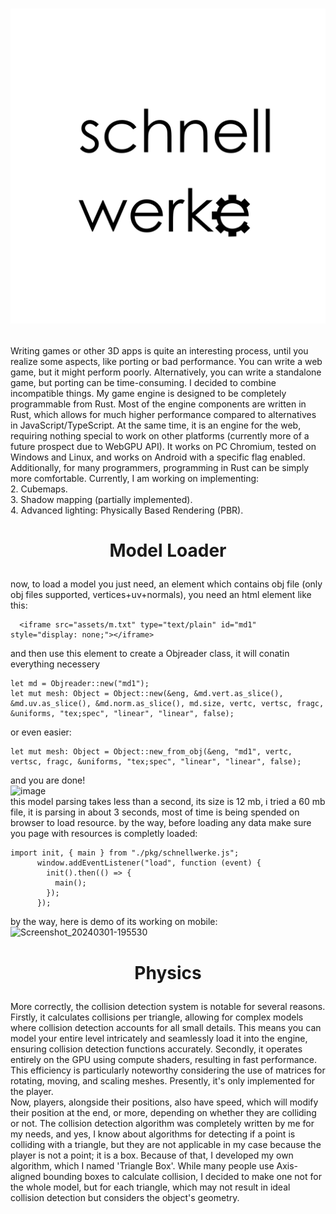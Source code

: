 # <p align="center"> <img src="https://github.com/VitionVlad/schnellwerke/blob/main/logo.png"> </p>
Writing games or other 3D apps is quite an interesting process, until you realize some aspects, like porting or bad performance. You can write a web game, but it might perform poorly. Alternatively, you can write a standalone game, but porting can be time-consuming. I decided to combine incompatible things. My game engine is designed to be completely programmable from Rust. Most of the engine components are written in Rust, which allows for much higher performance compared to alternatives in JavaScript/TypeScript. At the same time, it is an engine for the web, requiring nothing special to work on other platforms (currently more of a future prospect due to WebGPU API). It works on PC Chromium, tested on Windows and Linux, and works on Android with a specific flag enabled. Additionally, for many programmers, programming in Rust can be simply more comfortable. Currently, I am working on implementing:  
2. Cubemaps.  
3. Shadow mapping (partially implemented).  
4. Advanced lighting: Physically Based Rendering (PBR).  
# <p align="center"> Model Loader </p>  
now, to load a model you just need, an element which contains obj file (only obj files supported, vertices+uv+normals), you need an html element like this:  
```  
  <iframe src="assets/m.txt" type="text/plain" id="md1" style="display: none;"></iframe>
```
and then use this element to create a Objreader class, it will conatin everything necessery
```
let md = Objreader::new("md1");
let mut mesh: Object = Object::new(&eng, &md.vert.as_slice(), &md.uv.as_slice(), &md.norm.as_slice(), md.size, vertc, vertsc, fragc, &uniforms, "tex;spec", "linear", "linear", false);
```
or even easier:  
```
let mut mesh: Object = Object::new_from_obj(&eng, "md1", vertc, vertsc, fragc, &uniforms, "tex;spec", "linear", "linear", false);
```
and you are done!  
![image](https://github.com/VitionVlad/schnellwerke/assets/48290199/3de30dca-cb6a-4b36-828a-87f1dea01fe8)  
this model parsing takes less than a second, its size is 12 mb, i tried a 60 mb file, it is parsing in about 3 seconds, most of time is being spended on browser to load resource. by the way, before loading any data make sure you page with resources is completly loaded:
```
import init, { main } from "./pkg/schnellwerke.js";
      window.addEventListener("load", function (event) {
        init().then(() => {
          main();
        });
      });
```
by the way, here is demo of its working on mobile:  
![Screenshot_20240301-195530](https://github.com/VitionVlad/schnellwerke/assets/48290199/d53c8fe9-b48d-472d-85b6-7dfd5e2edc64)
# <p align="center"> Physics </p>   
More correctly, the collision detection system is notable for several reasons. Firstly, it calculates collisions per triangle, allowing for complex models where collision detection accounts for all small details. This means you can model your entire level intricately and seamlessly load it into the engine, ensuring collision detection functions accurately. Secondly, it operates entirely on the GPU using compute shaders, resulting in fast performance. This efficiency is particularly noteworthy considering the use of matrices for rotating, moving, and scaling meshes. Presently, it's only implemented for the player.  
Now, players, alongside their positions, also have speed, which will modify their position at the end, or more, depending on whether they are colliding or not. The collision detection algorithm was completely written by me for my needs, and yes, I know about algorithms for detecting if a point is colliding with a triangle, but they are not applicable in my case because the player is not a point; it is a box. Because of that, I developed my own algorithm, which I named 'Triangle Box'. While many people use Axis-aligned bounding boxes to calculate collision, I decided to make one not for the whole model, but for each triangle, which may not result in ideal collision detection but considers the object's geometry.
